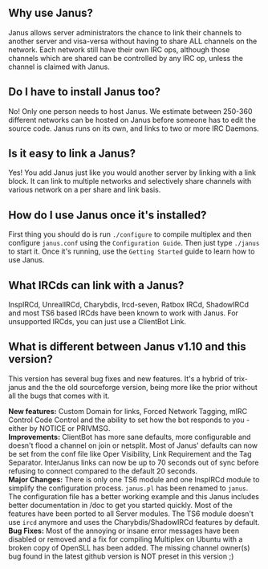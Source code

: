 Why use Janus?
--------------

Janus allows server administrators the chance to link their channels to another server and visa-versa without having to share ALL channels on the network. Each network still have their own IRC ops, although those channels which are shared can be controlled by any IRC op, unless the channel is claimed with Janus.


Do I have to install Janus too?
-------------------------------

No! Only one person needs to host Janus. We estimate between 250-360 different networks can be hosted on Janus before someone has to edit the source code. Janus runs on its own, and links to two or more IRC Daemons.


Is it easy to link a Janus?
---------------------------

Yes! You add Janus just like you would another server by linking with a link block. It can link to multiple networks and selectively share channels with various network on a per share and link basis.


How do I use Janus once it's installed?
---------------------------------------

First thing you should do is run `./configure` to compile multiplex and then configure `janus.conf` using the `Configuration Guide`. Then just type `./janus` to start it.
Once it's running, use the `Getting Started` guide to learn how to use Janus.


What IRCds can link with a Janus?
---------------------------------

InspIRCd, UnrealIRCd, Charybdis, Ircd-seven, Ratbox IRCd, ShadowIRCd and most TS6 based IRCds have been known to work with Janus. For unsupported IRCds, you can just use a ClientBot Link.


What is different between Janus v1.10 and this version? 
-------------------------------------------------------

This version has several bug fixes and new features. It's a hybrid of trix-janus and the the old sourceforge version, being more like the prior without all the bugs that comes with it. 

**New features:** Custom Domain for links, Forced Network Tagging, mIRC Control Code Control and the ability to set how the bot responds to you - either by NOTICE or PRIVMSG.  
**Improvements:** ClientBot has more sane defaults, more configurable and doesn't flood a channel on join or netsplit. Most of Janus' defaults can now be set from the conf file like Oper Visibility, Link Requirement and the Tag Separator. InterJanus links can now be up to 70 seconds out of sync before refusing to connect compared to the default 20 seconds.  
**Major Changes:** There is only one TS6 module and one InspIRCd module to simplify the configuration process. `janus.pl` has been renamed to `janus`. The configuration file has a better working example and this Janus includes better documentation in /doc to get you started quickly. Most of the features have been ported to all Server modules. The TS6 module doesn't use `ircd` anymore and uses the Charybdis/ShadowIRCd features by default.  
**Bug Fixes:** Most of the annoying or insane error messages have been disabled or removed and a fix for compiling Multiplex on Ubuntu with a broken copy of OpenSLL has been added. The missing channel owner(s) bug found in the latest github version is NOT preset in this version ;)
